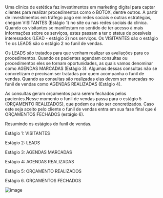Uma clínica de estética faz investimentos em marketing digital para captar clientes para realizar procedimentos como o BOTOX, dentre outros. A partir de investimentos em tráfego pago em redes sociais e outras estratégias, chegam VISITANTES (Estágio 1)  no site ou nas redes sociais da clínica. Quando os visitantes se manifestam no sentido de ter acesso à mais informações sobre os serviços, estes passam a ter o status de possíveis interessados (LEAD - estágio 2) nos serviços. Os VISITANTES são o estágio 1 e os LEADS são o estágio 2 no funil de vendas.

Os LEADS são tratados para que venham realizar as avaliações para os procedimentos. Quando os pacientes agendam consultas ou procedimentos eles se tornam oportunidades, as quais vamos denominar como AGENDAS MARCADAS (Estágio 3). Algumas dessas consultas não se concretizam e precisam ser tratadas por quem acompanha o funil de vendas. Quando as consultas são realizadas elas devem ser marcadas no funil de vendas como AGENDAS REALIZADAS (Estágio 4).

As consultas geram orçamentos para serem fechados pelos pacientes.Nesse momento o funil de vendas passa para o estágio 5  (ORÇAMENTO REALIZADOS), que podem ou não ser concretizados. Caso este seja aceito pelo cliente o funil de vendas entra em sua fase final que é ORÇAMENTOS FECHADOS (estágio 6).

Resumindo os estágios do funil de vendas.

Estágio 1: VISITANTES

Estágio 2: LEADS

Estágio 3: AGENDAS MARCADAS 

Estágio 4: AGENDAS REALIZADAS 

Estágio 5: ORÇAMENTO REALIZADOS

Estágio 6. ORÇAMENTOS FECHADOS


![image](https://user-images.githubusercontent.com/49384769/204937637-bd8de936-47a7-485d-8b45-96775c59aadf.png)

